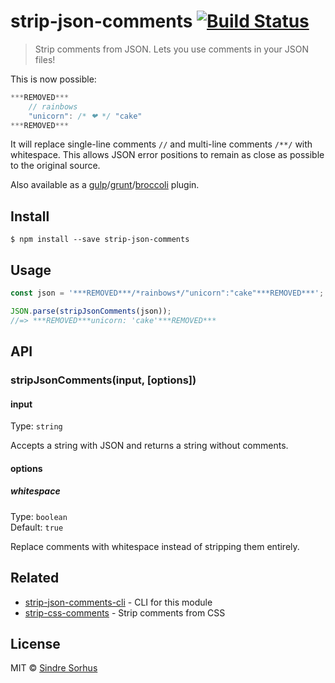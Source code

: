 # strip-json-comments [![Build Status](https://travis-ci.org/sindresorhus/strip-json-comments.svg?branch=master)](https://travis-ci.org/sindresorhus/strip-json-comments)

> Strip comments from JSON. Lets you use comments in your JSON files!

This is now possible:

```js
***REMOVED***
	// rainbows
	"unicorn": /* ❤ */ "cake"
***REMOVED***
```

It will replace single-line comments `//` and multi-line comments `/**/` with whitespace. This allows JSON error positions to remain as close as possible to the original source.

Also available as a [gulp](https://github.com/sindresorhus/gulp-strip-json-comments)/[grunt](https://github.com/sindresorhus/grunt-strip-json-comments)/[broccoli](https://github.com/sindresorhus/broccoli-strip-json-comments) plugin.


## Install

```
$ npm install --save strip-json-comments
```


## Usage

```js
const json = '***REMOVED***/*rainbows*/"unicorn":"cake"***REMOVED***';

JSON.parse(stripJsonComments(json));
//=> ***REMOVED***unicorn: 'cake'***REMOVED***
```


## API

### stripJsonComments(input, [options])

#### input

Type: `string`

Accepts a string with JSON and returns a string without comments.

#### options

##### whitespace

Type: `boolean`  
Default: `true`

Replace comments with whitespace instead of stripping them entirely.


## Related

- [strip-json-comments-cli](https://github.com/sindresorhus/strip-json-comments-cli) - CLI for this module
- [strip-css-comments](https://github.com/sindresorhus/strip-css-comments) - Strip comments from CSS


## License

MIT © [Sindre Sorhus](http://sindresorhus.com)
